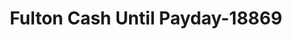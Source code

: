 ---
f_zip-code: 65251
f_state-code: MO
title: Fulton Cash Until Payday-18869
f_phone: 573-592-7233
f_city-only: Fulton
f_address: 1005 South Business 54 Fulton
f_location-unique-id: '18869'
slug: fulton-cash-until-payday-18869
updated-on: '2024-05-30T13:46:58.046Z'
created-on: '2024-05-30T13:36:59.803Z'
published-on: '2024-05-30T13:54:32.469Z'
f_city-state: cms/city/fulton-mo.md
f_company: cms/company/fulton-cash-until-payday.md
f_state: cms/state/missouri.md
layout: '[payday-loan].html'
tags: payday-loan
---